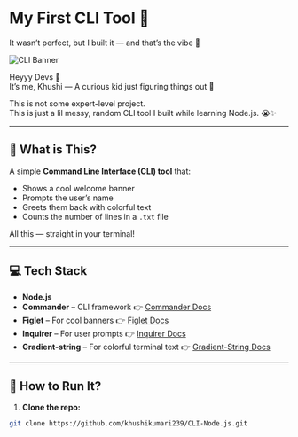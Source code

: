 # My First CLI Tool 🎨

It wasn’t perfect, but I built it — and that’s the vibe 🌼

![CLI Banner](https://dev-to-uploads.s3.amazonaws.com/uploads/articles/oepxu45vxd20n10dhm2x.jpg)

Heyyy Devs 👋  
It’s me, Khushi — A curious kid just figuring things out 🌸

This is not some expert-level project.  
This is just a lil messy, random CLI tool I built while learning Node.js. 😭✨

---

## 🌼 What is This?  
A simple **Command Line Interface (CLI) tool** that:
- Shows a cool welcome banner
- Prompts the user’s name
- Greets them back with colorful text
- Counts the number of lines in a `.txt` file

All this — straight in your terminal!

---

## 💻 Tech Stack
- **Node.js**
- **Commander** – CLI framework 👉 [Commander Docs](https://www.npmjs.com/package/commander)
- **Figlet** – For cool banners 👉 [Figlet Docs](https://www.npmjs.com/package/figlet)
- **Inquirer** – For user prompts 👉 [Inquirer Docs](https://www.npmjs.com/package/inquirer)
- **Gradient-string** – For colorful terminal text 👉 [Gradient-String Docs](https://www.npmjs.com/package/gradient-string)

---

## 🚀 How to Run It?

1. **Clone the repo:**
```bash
git clone https://github.com/khushikumari239/CLI-Node.js.git
